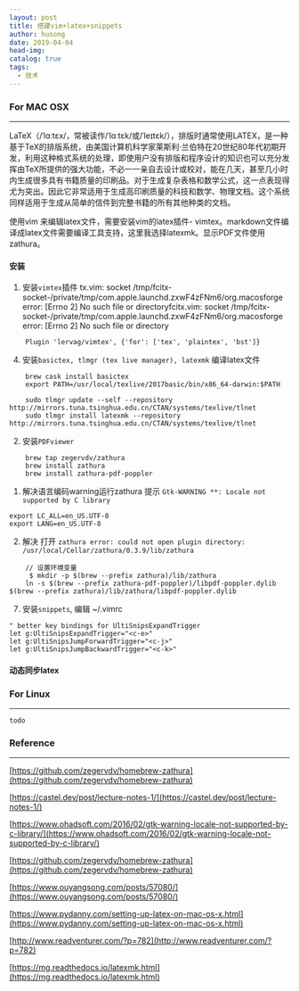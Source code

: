 ```yaml
---
layout: post
title: 搭建vim+latex+snippets
author: husong
date: 2019-04-04
head-img:
catalog: true
tags:
  - 技术
---
```


### For MAC OSX
---
LaTeX（/ˈlɑːtɛx/，常被读作/ˈlɑːtɛk/或/ˈleɪtɛk/），排版时通常使用LATEX，是一种基于TeX的排版系统，由美国计算机科学家莱斯利·兰伯特在20世纪80年代初期开发，利用这种格式系统的处理，即使用户没有排版和程序设计的知识也可以充分发挥由TeX所提供的强大功能，不必一一亲自去设计或校对，能在几天，甚至几小时内生成很多具有书籍质量的印刷品。对于生成复杂表格和数学公式，这一点表现得尤为突出。因此它非常适用于生成高印刷质量的科技和数学、物理文档。这个系统同样适用于生成从简单的信件到完整书籍的所有其他种类的文档。

使用vim 来编辑latex文件，需要安装vim的latex插件- vimtex。markdown文件编译成latex文件需要编译工具支持，这里我选择latexmk。显示PDF文件使用zathura。

#### 安装
1. 安装`vimtex`插件
tx.vim: socket /tmp/fcitx-socket-/private/tmp/com.apple.launchd.zxwF4zFNm6/org.macosforge error: [Errno 2] No such file or directoryfcitx.vim: socket /tmp/fcitx-socket-/private/tmp/com.apple.launchd.zxwF4zFNm6/org.macosforge error: [Errno 2] No such file or directory
```
    Plugin 'lervag/vimtex', {'for': ['tex', 'plaintex', 'bst']}
```

4. 安装`basictex, tlmgr (tex live manager), latexmk` 编译latex文件
```
    brew cask install basictex
    export PATH=/usr/local/texlive/2017basic/bin/x86_64-darwin:$PATH

    sudo tlmgr update --self --repository http://mirrors.tuna.tsinghua.edu.cn/CTAN/systems/texlive/tlnet
    sudo tlmgr install latexmk --repository http://mirrors.tuna.tsinghua.edu.cn/CTAN/systems/texlive/tlnet
```

2. 安装`PDFviewer`
```
    brew tap zegervdv/zathura
    brew install zathura
    brew install zathura-pdf-poppler
```

1. 解决语言编码warning运行zathura 提示 `Gtk-WARNING **: Locale not supported by C library` 
```
export LC_ALL=en_US.UTF-8
export LANG=en_US.UTF-8
```

2. 解决 打开 `zathura error: could not open plugin directory: /usr/local/Cellar/zathura/0.3.9/lib/zathura`
```
    // 设置环境变量
     $ mkdir -p $(brew --prefix zathura)/lib/zathura
    ln -s $(brew --prefix zathura-pdf-poppler)/libpdf-poppler.dylib $(brew --prefix zathura)/lib/zathura/libpdf-poppler.dylib
```

7. 安装`snippets`, 编辑 ~/.vimrc 
```
" better key bindings for UltiSnipsExpandTrigger
let g:UltiSnipsExpandTrigger="<c-e>"
let g:UltiSnipsJumpForwardTrigger="<c-j>"
let g:UltiSnipsJumpBackwardTrigger="<c-k>"
```

#### 动态同步latex

### For Linux 
---
    todo

### Reference
---
[https://github.com/zegervdv/homebrew-zathura](https://github.com/zegervdv/homebrew-zathura)

[https://castel.dev/post/lecture-notes-1/](https://castel.dev/post/lecture-notes-1/)

[https://www.ohadsoft.com/2016/02/gtk-warning-locale-not-supported-by-c-library/](https://www.ohadsoft.com/2016/02/gtk-warning-locale-not-supported-by-c-library/)

[https://github.com/zegervdv/homebrew-zathura](https://github.com/zegervdv/homebrew-zathura)

[https://www.ouyangsong.com/posts/57080/](https://www.ouyangsong.com/posts/57080/)

[https://www.pydanny.com/setting-up-latex-on-mac-os-x.html](https://www.pydanny.com/setting-up-latex-on-mac-os-x.html)

[http://www.readventurer.com/?p=782](http://www.readventurer.com/?p=782)

[https://mg.readthedocs.io/latexmk.html](https://mg.readthedocs.io/latexmk.html)
